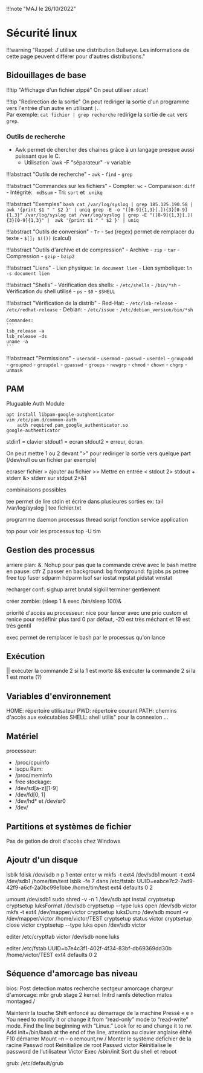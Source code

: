 !!!note "MAJ le 26/10/2022"

# Sécurité linux

!!!warning "Rappel: J'utilise une distribution Bullseye. Les informations de cette page peuvent différer pour d'autres distributions."

## Bidouillages de base


!!!tip "Affichage d'un fichier zippé"
    On peut utiliser `zdcat`!

!!!tip "Redirection de la sortie"
    On peut rediriger la sortie d'un programme vers l'entrée d'un autre en utilisant `|`.<br>
    Par exemple: `cat fichier | grep recherche` redirige la sortie de `cat` vers `grep`.

### Outils de recherche

 - Awk permet de chercher des chaines grâce à un langage presque aussi puissant que le C.
     - Utilisation `awk -F "séparateur" -v variable

!!!abstract "Outils de recherche"
     - `awk`
     - `find`
     - `grep`

!!!abstract "Commandes sur les fichiers"
     - Compter: `wc`
     - Comparaison: `diff`
     - Intégrité: ` md5sum`
     - Tri: `sort`  et ` unikq`

!!!abstract "Exemples"
    ```bash
    cat /var/log/syslog | grep 185.125.190.58 |  awk '{print $1 " " $2 }' | uniq
    grep -E -o "([0-9]{1,3}[.]){3}[0-9]{1,3}" /var/log/syslog
    cat /var/log/syslog | grep -E "([0-9]{1,3}[.]){3}[0-9]{1,3}" |  awk '{print $1 " " $2 }' | uniq
    ```

!!!abstract "Outils de conversion"
     - `Tr`
     - `Sed` (regex) permet de remplacer du texte
     - `$[]; $(())` (calcul)

!!!abstract "Outils d'archive et de compression"
     - Archive
         - `zip`
         - `tar`
     - Compression
         - `gzip`
         - `bzip2`

!!!abstract "Liens"
     - Lien physique: `ln document lien`
     - Lien symbolique: `ln -s document lien`

!!!abstract "Shells"
     - Vérification des shells:
         - `/etc/shells`
         - `/bin/*sh`
     - Vérification du shell utilisé
         - `ps`
         - `$0`
         - `$SHELL`

!!!abstract "Vérification de la distrib"
     - Red-Hat:
         - `/etc/lsb-release`
         - `/etc/redhat-release`
     - Debian:
         - `/etc/issue`
         - `/etc/debian_version/bin/*sh`

    Commandes:
    ```
    lsb_release -a
    lsb_release -ds
    uname -a
    ```

!!!abstreact "Permissions"
     - `useradd`
     - `usermod`
     - `passwd`
     - `userdel`
     - `groupadd`
     - `groupmod`
     - `groupdel`
     - `gpasswd`
     - `groups`
     - `newgrp`
     - `chmod`
     - `chown`
     - `chgrp`
     - `unmask`

## PAM

Pluguable Auth Module
```
apt install libpam-google-autghenticator
vim /etc/pam.d/common-auth
    auth required pam_google_authenticator.so
google-authenticator
```

stdin1 = clavier
stdout1 = ecran
stdout2 = erreur, écran

On peut mettre 1 ou 2 devant ">" pour rediriger la sortie vers quelque part (/dev/null ou un fichier par exemple)

ecraser fichier >
ajouter au fichier >>
Mettre en entrée <
stdout 2>
stdout + stderr &>
stderr sur stdput 2>&1

combinaisons possibles

tee permet de lire stdin et écrire dans plusieures sorties
ex: tail /var/log/syslog | tee fichier.txt

programme daemon processus thread script fonction service application

top pour voir les processus
top -U tim

## Gestion des processus

arriere plan: &. Nohup pour pas que la commande crève avec le bash
mettre en pause: ctfr Z
passer en background: bg
frontground: fg
jobs ps pstree free top
fuser sdparm hdparm lsof
sar iostat mpstat pidstat vmstat

recharger conf: sighup
arret brutal sigkill
terminer gentiement 

créer zombie: (sleep 1 & exec /bin/sleep 100)&

priorité d'accès au processeur: nice pour lancer avec une prio custom et renice pour redéfinir plus tard
0 par défaut, -20 est très méchant et 19 est très gentil

exec permet de remplacer le bash par le processus qu'on lance

## Exécution

|| exécuter la commande 2 si la 1 est morte 
&& exécuter la commande 2 si la 1 est morte 
(?)

## Variables d'environnement

HOME: répertoire utilisateur
PWD: répertoire courant
PATH: chemins d'accès aux exécutables
SHELL: shell utilis" pour la connexion
...

## Matériel
processeur:
 - /proc/cpuinfo
 - lscpu
Ram:
 - /proc/meminfo
 - free
stockage:
 - /dev/sd[a-z][1-9]
 - /dev/fd[0, 1]
 - /dev/hd* et /dev/sr0
 - /dev/

## Partitions et systèmes de fichier

Pas de getion de droit d'accès chez Windows

## Ajoutr d'un disque

lsblk
fdisk /dev/sdb
n
p
1
enter enter
w
mkfs -t ext4 /dev/sdb1
mount -t ext4 /dev/sdb1 /home/tim/test
lsblk -fe 7
dans /etc/fstab: UUID=eabce7c2-7ad9-42f9-a6cf-2a0bc99e1bbe /home/tim/test ext4 defaults 0 2

umount /dev/sdb1
sudo shred -v -n 1 /dev/sdb
apt install cryptsetup
cryptsetup luksFormat /dev/sdb
cryptsetup --type luks open /dev/sdb victor
mkfs -t ext4 /dev/mapper/victor
cryptsetup luksDump /dev/sdb
mount -v /dev/mapper/victor   /home/victor/TEST
cryptsetup status victor
cryptsetup close victor
cryptsetup --type luks open /dev/sdb victor

editer /etc/crypttab
victor /dev/sdb none luks

editer /etc/fstab
UUID=b7e4c3f1-402f-4f34-83bf-db69369dd30b /home/victor/TEST ext4 defaults 0 2

## Séquence d'amorcage bas niveau

bios:
Post
detection matos
recherche sectgeur amorcage
chargeur d'amorcage:
mbr
grub stage 2
kernel:
Initrd
ramfs
détection matos
montaged /


Maintenir la touche Shift enfoncé au démarrage de la machine
Pressé « e »
You need to modify it or change it from “read-only” mode to “read-write” mode. Find the line beginning with “Linux.” Look for ro and change it to rw. Add init=/bin/bash at the end of the line, attention au clavier anglaise éhhé
F10
démarrer
Mount –n – o remount,rw /
Monter le systéme defichier de la racine 
Passwd root
Reinitialize de root
Passwd victor
Réinitialise le password de l’utilisateur Victor
Exec /sbin/init
Sort du shell et reboot


grub:
/etc/default/grub

